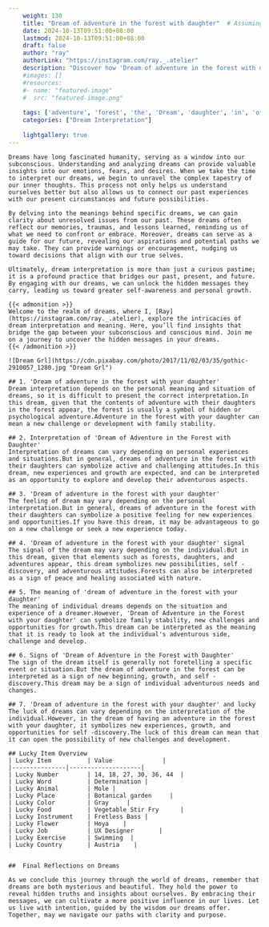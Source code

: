 ```yaml
---
    weight: 130
    title: "Dream of adventure in the forest with daughter"  # Assuming 'title' column exists
    date: 2024-10-13T09:51:00+08:00
    lastmod: 2024-10-13T09:51:00+08:00
    draft: false
    author: "ray"
    authorLink: "https://instagram.com/ray._.atelier"
    description: "Discover how 'Dream of adventure in the forest with daughter' can interpret your future and uncover its significant meanings in your life."
    #images: []
    #resources:
    #- name: "featured-image"
    #  src: "featured-image.png"
    
    tags: ['adventure', 'forest', 'the', 'Dream', 'daughter', 'in', 'of', 'with']
    categories: ["Dream Interpretation"]
    
    lightgallery: true
---
```

    
    Dreams have long fascinated humanity, serving as a window into our subconscious. Understanding and analyzing dreams can provide valuable insights into our emotions, fears, and desires. When we take the time to interpret our dreams, we begin to unravel the complex tapestry of our inner thoughts. This process not only helps us understand ourselves better but also allows us to connect our past experiences with our present circumstances and future possibilities.
    
    By delving into the meanings behind specific dreams, we can gain clarity about unresolved issues from our past. These dreams often reflect our memories, traumas, and lessons learned, reminding us of what we need to confront or embrace. Moreover, dreams can serve as a guide for our future, revealing our aspirations and potential paths we may take. They can provide warnings or encouragement, nudging us toward decisions that align with our true selves.
    
    Ultimately, dream interpretation is more than just a curious pastime; it is a profound practice that bridges our past, present, and future. By engaging with our dreams, we can unlock the hidden messages they carry, leading us toward greater self-awareness and personal growth.
    
    {{< admonition >}}
    Welcome to the realm of dreams, where I, [Ray](https://instagram.com/ray._.atelier), explore the intricacies of dream interpretation and meaning. Here, you’ll find insights that bridge the gap between your subconscious and conscious mind. Join me on a journey to uncover the hidden messages in your dreams.
    {{< /admonition >}}
    
    ![Dream Grl](https://cdn.pixabay.com/photo/2017/11/02/03/35/gothic-2910057_1280.jpg "Dream Grl")
    
    ## 1. 'Dream of adventure in the forest with your daughter'
    Dream interpretation depends on the personal meaning and situation of dreams, so it is difficult to present the correct interpretation.In this dream, given that the contents of adventure with their daughters in the forest appear, the forest is usually a symbol of hidden or psychological adventure.Adventure in the forest with your daughter can mean a new challenge or development with family stability.
    
    ## 2. Interpretation of 'Dream of Adventure in the Forest with Daughter'
    Interpretation of dreams can vary depending on personal experiences and situations.But in general, dreams of adventure in the forest with their daughters can symbolize active and challenging attitudes.In this dream, new experiences and growth are expected, and can be interpreted as an opportunity to explore and develop their adventurous aspects.
    
    ## 3. 'Dream of adventure in the forest with your daughter'
    The feeling of dream may vary depending on the personal interpretation.But in general, dreams of adventure in the forest with their daughters can symbolize a positive feeling for new experiences and opportunities.If you have this dream, it may be advantageous to go on a new challenge or seek a new experience today.
    
    ## 4. 'Dream of adventure in the forest with your daughter' signal
    The signal of the dream may vary depending on the individual.But in this dream, given that elements such as forests, daughters, and adventures appear, this dream symbolizes new possibilities, self -discovery, and adventurous attitudes.Forests can also be interpreted as a sign of peace and healing associated with nature.
    
    ## 5. The meaning of 'dream of adventure in the forest with your daughter'
    The meaning of individual dreams depends on the situation and experience of a dreamer.However, 'Dream of Adventure in the Forest with your daughter' can symbolize family stability, new challenges and opportunities for growth.This dream can be interpreted as the meaning that it is ready to look at the individual's adventurous side, challenge and develop.
    
    ## 6. Signs of 'Dream of Adventure in the Forest with Daughter'
    The sign of the dream itself is generally not foretelling a specific event or situation.But the dream of adventure in the forest can be interpreted as a sign of new beginning, growth, and self -discovery.This dream may be a sign of individual adventurous needs and changes.
    
    ## 7. 'Dream of adventure in the forest with your daughter' and lucky
    The luck of dreams can vary depending on the interpretation of the individual.However, in the dream of having an adventure in the forest with your daughter, it symbolizes new experiences, growth, and opportunities for self -discovery.The luck of this dream can mean that it can open the possibility of new challenges and development.
    
    ## Lucky Item Overview
    | Lucky Item          | Value              |
    |---------------|--------------------|
    | Lucky Number        | 14, 18, 27, 30, 36, 44  |
    | Lucky Word          | Determination |
    | Lucky Animal        | Mole |
    | Lucky Place         | Botanical garden     |
    | Lucky Color         | Gray     |
    | Lucky Food          | Vegetable Stir Fry      |
    | Lucky Instrument    | Fretless Bass |
    | Lucky Flower        | Hoya    |
    | Lucky Job           | UX Designer       |
    | Lucky Exercise      | Swimming  |
    | Lucky Country       | Austria    |
    
    
    ##  Final Reflections on Dreams
    
    As we conclude this journey through the world of dreams, remember that dreams are both mysterious and beautiful. They hold the power to reveal hidden truths and insights about ourselves. By embracing their messages, we can cultivate a more positive influence in our lives. Let us live with intention, guided by the wisdom our dreams offer. Together, may we navigate our paths with clarity and purpose.
    
